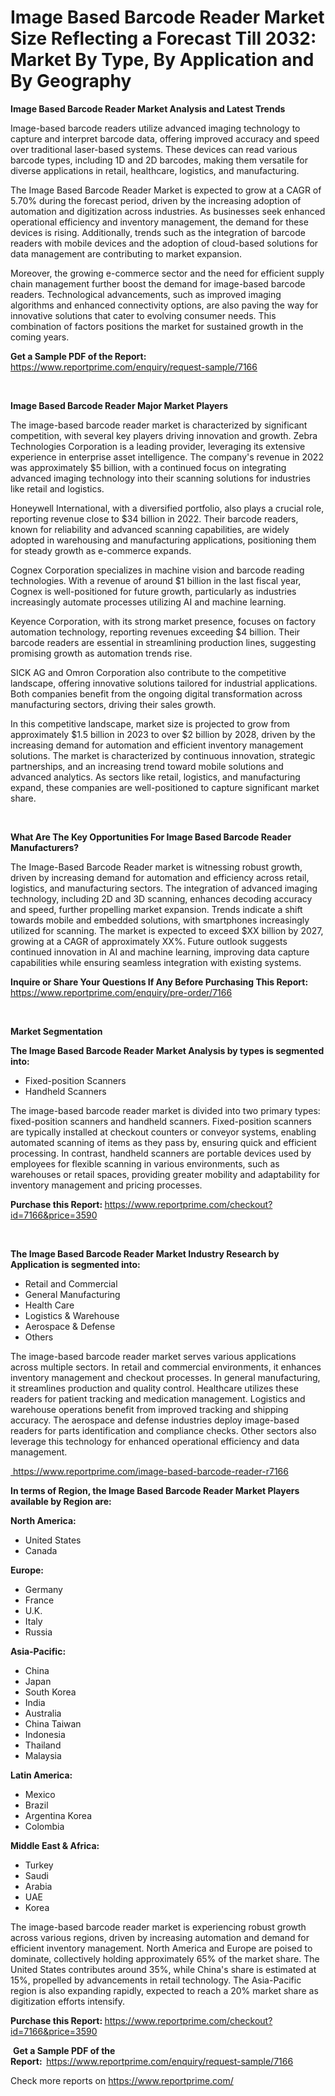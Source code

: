 <p><h1>Image Based Barcode Reader Market Size Reflecting a Forecast Till 2032: Market By Type, By Application and By Geography</h1></p><p><strong>Image Based Barcode Reader Market Analysis and Latest Trends</strong></p>
<p><p>Image-based barcode readers utilize advanced imaging technology to capture and interpret barcode data, offering improved accuracy and speed over traditional laser-based systems. These devices can read various barcode types, including 1D and 2D barcodes, making them versatile for diverse applications in retail, healthcare, logistics, and manufacturing.</p><p>The Image Based Barcode Reader Market is expected to grow at a CAGR of 5.70% during the forecast period, driven by the increasing adoption of automation and digitization across industries. As businesses seek enhanced operational efficiency and inventory management, the demand for these devices is rising. Additionally, trends such as the integration of barcode readers with mobile devices and the adoption of cloud-based solutions for data management are contributing to market expansion.</p><p>Moreover, the growing e-commerce sector and the need for efficient supply chain management further boost the demand for image-based barcode readers. Technological advancements, such as improved imaging algorithms and enhanced connectivity options, are also paving the way for innovative solutions that cater to evolving consumer needs. This combination of factors positions the market for sustained growth in the coming years.</p></p>
<p><strong>Get a Sample PDF of the Report:&nbsp;</strong> <a href="https://www.reportprime.com/enquiry/request-sample/7166?utm_campaign=3114&utm_medium=2&utm_source=Github&utm_content=ia&utm_term=30032025&utm_id=image-based-barcode-reader">https://www.reportprime.com/enquiry/request-sample/7166</a></p>
<p>&nbsp;</p>
<p><strong>Image Based Barcode Reader Major Market Players</strong></p>
<p><p>The image-based barcode reader market is characterized by significant competition, with several key players driving innovation and growth. Zebra Technologies Corporation is a leading provider, leveraging its extensive experience in enterprise asset intelligence. The company's revenue in 2022 was approximately $5 billion, with a continued focus on integrating advanced imaging technology into their scanning solutions for industries like retail and logistics.</p><p>Honeywell International, with a diversified portfolio, also plays a crucial role, reporting revenue close to $34 billion in 2022. Their barcode readers, known for reliability and advanced scanning capabilities, are widely adopted in warehousing and manufacturing applications, positioning them for steady growth as e-commerce expands.</p><p>Cognex Corporation specializes in machine vision and barcode reading technologies. With a revenue of around $1 billion in the last fiscal year, Cognex is well-positioned for future growth, particularly as industries increasingly automate processes utilizing AI and machine learning.</p><p>Keyence Corporation, with its strong market presence, focuses on factory automation technology, reporting revenues exceeding $4 billion. Their barcode readers are essential in streamlining production lines, suggesting promising growth as automation trends rise.</p><p>SICK AG and Omron Corporation also contribute to the competitive landscape, offering innovative solutions tailored for industrial applications. Both companies benefit from the ongoing digital transformation across manufacturing sectors, driving their sales growth.</p><p>In this competitive landscape, market size is projected to grow from approximately $1.5 billion in 2023 to over $2 billion by 2028, driven by the increasing demand for automation and efficient inventory management solutions. The market is characterized by continuous innovation, strategic partnerships, and an increasing trend toward mobile solutions and advanced analytics. As sectors like retail, logistics, and manufacturing expand, these companies are well-positioned to capture significant market share.</p></p>
<p>&nbsp;</p>
<p><strong>What Are The Key Opportunities For Image Based Barcode Reader Manufacturers?</strong></p>
<p><p>The Image-Based Barcode Reader market is witnessing robust growth, driven by increasing demand for automation and efficiency across retail, logistics, and manufacturing sectors. The integration of advanced imaging technology, including 2D and 3D scanning, enhances decoding accuracy and speed, further propelling market expansion. Trends indicate a shift towards mobile and embedded solutions, with smartphones increasingly utilized for scanning. The market is expected to exceed $XX billion by 2027, growing at a CAGR of approximately XX%. Future outlook suggests continued innovation in AI and machine learning, improving data capture capabilities while ensuring seamless integration with existing systems.</p></p>
<p><strong>Inquire or Share Your Questions If Any Before Purchasing This Report:</strong> <a href="https://www.reportprime.com/enquiry/pre-order/7166?utm_campaign=3114&utm_medium=2&utm_source=Github&utm_content=ia&utm_term=30032025&utm_id=image-based-barcode-reader">https://www.reportprime.com/enquiry/pre-order/7166</a></p>
<p>&nbsp;</p>
<p><strong>Market Segmentation</strong></p>
<p><strong>The Image Based Barcode Reader Market Analysis by types is segmented into:</strong></p>
<p><ul><li>Fixed-position Scanners</li><li>Handheld Scanners</li></ul></p>
<p><p>The image-based barcode reader market is divided into two primary types: fixed-position scanners and handheld scanners. Fixed-position scanners are typically installed at checkout counters or conveyor systems, enabling automated scanning of items as they pass by, ensuring quick and efficient processing. In contrast, handheld scanners are portable devices used by employees for flexible scanning in various environments, such as warehouses or retail spaces, providing greater mobility and adaptability for inventory management and pricing processes.</p></p>
<p><strong>Purchase this Report:&nbsp;</strong><a href="https://www.reportprime.com/checkout?id=7166&price=3590&utm_campaign=3114&utm_medium=2&utm_source=Github&utm_content=ia&utm_term=30032025&utm_id=image-based-barcode-reader">https://www.reportprime.com/checkout?id=7166&price=3590</a></p>
<p>&nbsp;</p>
<p><strong>The Image Based Barcode Reader Market Industry Research by Application is segmented into:</strong></p>
<p><ul><li>Retail and Commercial</li><li>General Manufacturing</li><li>Health Care</li><li>Logistics & Warehouse</li><li>Aerospace & Defense</li><li>Others</li></ul></p>
<p><p>The image-based barcode reader market serves various applications across multiple sectors. In retail and commercial environments, it enhances inventory management and checkout processes. In general manufacturing, it streamlines production and quality control. Healthcare utilizes these readers for patient tracking and medication management. Logistics and warehouse operations benefit from improved tracking and shipping accuracy. The aerospace and defense industries deploy image-based readers for parts identification and compliance checks. Other sectors also leverage this technology for enhanced operational efficiency and data management.</p></p>
<p><a href="https://www.reportprime.com/image-based-barcode-reader-r7166?utm_campaign=3114&utm_medium=2&utm_source=Github&utm_content=ia&utm_term=30032025&utm_id=image-based-barcode-reader">&nbsp;https://www.reportprime.com/image-based-barcode-reader-r7166</a></p>
<p><strong>In terms of Region, the Image Based Barcode Reader Market Players available by Region are:</strong></p>
<p>
    <p> <strong> North America: </strong>
        <ul>
            <li>United States</li>
            <li>Canada</li>
        </ul>
        </p> 
    <p> <strong> Europe: </strong>
        <ul>
            <li>Germany</li>
            <li>France</li>
            <li>U.K.</li>
            <li>Italy</li>
            <li>Russia</li>
        </ul>
        </p> 
    <p> <strong> Asia-Pacific: </strong>
        <ul>
            <li>China</li>
            <li>Japan</li>
            <li>South Korea</li>
            <li>India</li>
            <li>Australia</li>
            <li>China Taiwan</li>
            <li>Indonesia</li>
            <li>Thailand</li>
            <li>Malaysia</li>
        </ul>
        </p> 
    <p> <strong> Latin America: </strong>
        <ul>
            <li>Mexico</li>
            <li>Brazil</li>
            <li>Argentina Korea</li>
            <li>Colombia</li>
        </ul>
        </p> 
    <p> <strong> Middle East & Africa: </strong>
        <ul>
            <li>Turkey</li>
            <li>Saudi</li>
            <li>Arabia</li>
            <li>UAE</li>
            <li>Korea</li>
        </ul>
    </p>
    </p>
<p><p>The image-based barcode reader market is experiencing robust growth across various regions, driven by increasing automation and demand for efficient inventory management. North America and Europe are poised to dominate, collectively holding approximately 65% of the market share. The United States contributes around 35%, while China's share is estimated at 15%, propelled by advancements in retail technology. The Asia-Pacific region is also expanding rapidly, expected to reach a 20% market share as digitization efforts intensify.</p></p>
<p><strong>Purchase this Report: </strong><a href="https://www.reportprime.com/checkout?id=7166&price=3590&utm_campaign=3114&utm_medium=2&utm_source=Github&utm_content=ia&utm_term=30032025&utm_id=image-based-barcode-reader">https://www.reportprime.com/checkout?id=7166&price=3590</a></p>
<p>&nbsp;<strong>Get a Sample PDF of the Report:&nbsp;&nbsp;</strong><a href="https://www.reportprime.com/enquiry/request-sample/7166?utm_campaign=3114&utm_medium=2&utm_source=Github&utm_content=ia&utm_term=30032025&utm_id=image-based-barcode-reader">https://www.reportprime.com/enquiry/request-sample/7166</a></p>
<p><strong></strong></p>
<p>Check more reports on <a href="https://www.reportprime.com/?utm_campaign=3114&utm_medium=2&utm_source=Github&utm_content=ia&utm_term=30032025&utm_id=image-based-barcode-reader">https://www.reportprime.com/</a></p>